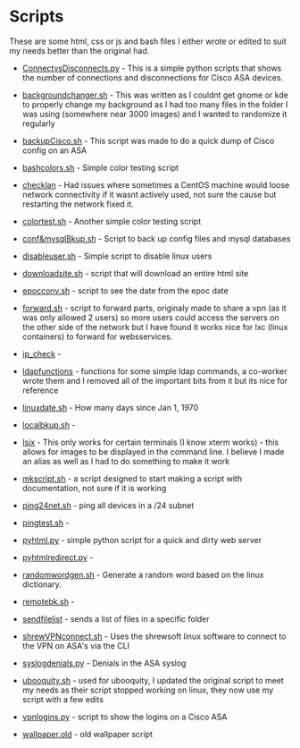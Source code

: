 # Scripts

These are some html, css or js and bash files I either wrote or edited to suit my needs better than the original had.

* [ConnectvsDisconnects.py](ConnectvsDisconnects.py) - This is a simple python scripts that shows the number of connections and disconnections for Cisco ASA devices.

* [backgroundchanger.sh](backgroundchanger.sh) - This was written as I couldnt get gnome or kde to properly change my background as I had too many files in the folder I was using (somewhere near 3000 images) and I wanted to randomize it regularly

* [backupCisco.sh](backupCisco.sh) - This script was made to do a quick dump of Cisco config on an ASA

* [bashcolors.sh](bashcolors.sh) - Simple color testing script

* [checklan](checklan) - Had issues where sometimes a CentOS machine would loose network connectivity if it wasnt actively used, not sure the cause but restarting the network fixed it.

* [colortest.sh](colortest.sh) - Another simple color testing script

* [conf&mysqlBkup.sh](conf&mysqlBkup.sh) - Script to back up config files and mysql databases

* [disableuser.sh](disableuser.sh) - Simple script to disable linux users

* [downloadsite.sh](downloadsite.sh) - script that will download an entire html site

* [epocconv.sh](epocconv.sh) - script to see the date from the epoc date

* [forward.sh](forward.sh) - script to forward parts, originaly made to share a vpn (as it was only allowed 2 users) so more users could access the servers on the other side of the network but I have found it works nice for lxc (linux containers) to forward for websservices.

* [ip_check](ip_check) - 

* [ldapfunctions](ldapfunctions) - functions for some simple ldap commands, a co-worker wrote them and I removed all of the important bits from it but its nice for reference

* [linuxdate.sh](linuxdate.sh) - How many days since Jan 1, 1970

* [localbkup.sh](localbkup.sh) - 

* [lsix](lsix) - This only works for certain terminals (I know xterm works) - this allows for images to be displayed in the command line. I believe I made an alias as well as I had to do something to make it work

* [mkscript.sh](mkscript.sh) - a script designed to start making a script with documentation, not sure if it is working

* [ping24net.sh](ping24net) - ping all devices in a /24 subnet

* [pingtest.sh](pingtest.sh) - 

* [pyhtml.py](pyhtml.py) - simple python script for a quick and dirty web server

* [pyhtmlredirect.py](pyhtmlredirect.py) - 

* [randomwordgen.sh](randomwordgen.sh) - Generate a random word based on the linux dictionary.

* [remotebk.sh](remotebk.sh) - 

* [sendfilelist](sendfilelist) - sends a list of files in a specific folder

* [shrewVPNconnect.sh](shrewVPNconnect.sh) - Uses the shrewsoft linux software to connect to the VPN on ASA's via the CLI

* [syslogdenials.py](syslogdenials.py) - Denials in the ASA syslog

* [ubooquity.sh](ubooquity.sh) - used for ubooquity, I updated the original script to meet my needs as their script stopped working on linux, they now use my script with a few edits

* [vpnlogins.py](vpnlogins.py) - script to show the logins on a Cisco ASA

* [wallpaper.old](wallpaper.old) - old wallpaper script
